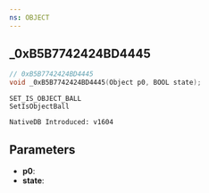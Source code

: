 ```yaml
---
ns: OBJECT
---
```

## _0xB5B7742424BD4445

```c
// 0xB5B7742424BD4445
void _0xB5B7742424BD4445(Object p0, BOOL state);
```

```
SET_IS_OBJECT_BALL
SetIsObjectBall

NativeDB Introduced: v1604
```

## Parameters
* **p0**:
* **state**:
